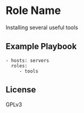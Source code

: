 Role Name
=========

Installing several useful tools


Example Playbook
----------------

    - hosts: servers
      roles:
         - tools

License
-------

GPLv3
